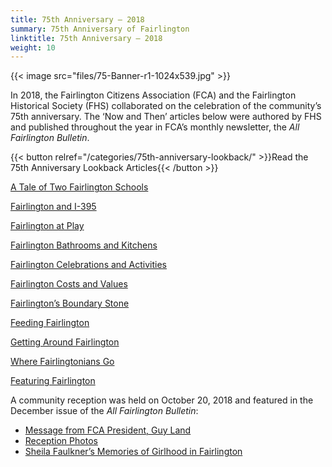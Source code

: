 ```yaml
---
title: 75th Anniversary – 2018
summary: 75th Anniversary of Fairlington
linktitle: 75th Anniversary – 2018
weight: 10
---
```


{{< image src="files/75-Banner-r1-1024x539.jpg" >}}

In 2018, the Fairlington Citizens Association (FCA) and the Fairlington Historical Society (FHS) collaborated on the celebration of the community’s 75th anniversary. The ‘Now and Then’ articles below were authored by FHS and published throughout the year in FCA’s monthly newsletter, the *All Fairlington Bulletin*.

{{< button relref="/categories/75th-anniversary-lookback/" >}}Read the 75th Anniversary Lookback Articles{{< /button >}}

[A Tale of Two Fairlington Schools](http://www.fairlingtonhistoricalsociety.org/a-tale-of-two-fairlington-schools/)

[Fairlington and I-395](http://www.fairlingtonhistoricalsociety.org/fairlington-and-i-395/)

[Fairlington at Play](http://www.fairlingtonhistoricalsociety.org/fairlington-at-play/)

[Fairlington Bathrooms and Kitchens](http://www.fairlingtonhistoricalsociety.org/fairlington-bathrooms-and-kitchens/)

[Fairlington Celebrations and Activities](http://www.fairlingtonhistoricalsociety.org/fairlington-celebrations-and-activities/)

[Fairlington Costs and Values](http://www.fairlingtonhistoricalsociety.org/fairlington-costs-and-values/)

[Fairlington’s Boundary Stone](http://www.fairlingtonhistoricalsociety.org/fairlingtons-boundary-stone/)

[Feeding Fairlington](http://www.fairlingtonhistoricalsociety.org/feeding-fairlington/)

[Getting Around Fairlington](http://www.fairlingtonhistoricalsociety.org/getting-around-fairlington/)

[Where Fairlingtonians Go](http://www.fairlingtonhistoricalsociety.org/where-fairlingtonians-go/)

[Featuring Fairlington](http://www.fairlingtonhistoricalsociety.org/featuring-fairlington/)

A community reception was held on October 20, 2018 and featured in the December issue of the *All Fairlington Bulletin*:

- [Message from FCA President, Guy Land](http://www.fairlingtonhistoricalsociety.org/presidents-message/)
- [Reception Photos](http://www.fairlingtonhistoricalsociety.org/reception-photo/)
- [Sheila Faulkner’s Memories of Girlhood in Fairlington](http://www.fairlingtonhistoricalsociety.org/sheila-faulkner/)
